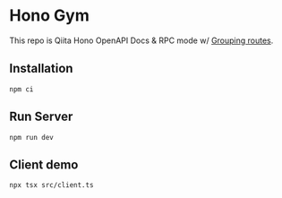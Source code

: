 # Hono Gym

This repo is Qiita Hono OpenAPI Docs & RPC mode w/ [Grouping routes](https://hono.dev/examples/grouping-routes-rpc).

## Installation

```shell
npm ci
```

## Run Server

```shell
npm run dev
```

## Client demo

```shell
npx tsx src/client.ts
```
